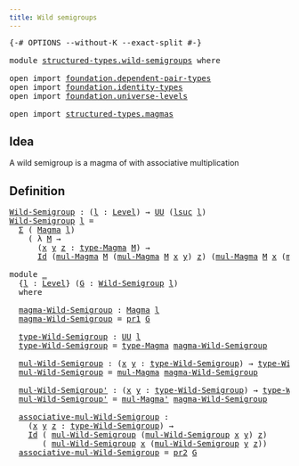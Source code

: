 ```yaml
---
title: Wild semigroups
---
```


<pre class="Agda"><a id="41" class="Symbol">{-#</a> <a id="45" class="Keyword">OPTIONS</a> <a id="53" class="Pragma">--without-K</a> <a id="65" class="Pragma">--exact-split</a> <a id="79" class="Symbol">#-}</a>

<a id="84" class="Keyword">module</a> <a id="91" href="structured-types.wild-semigroups.html" class="Module">structured-types.wild-semigroups</a> <a id="124" class="Keyword">where</a>

<a id="131" class="Keyword">open</a> <a id="136" class="Keyword">import</a> <a id="143" href="foundation.dependent-pair-types.html" class="Module">foundation.dependent-pair-types</a>
<a id="175" class="Keyword">open</a> <a id="180" class="Keyword">import</a> <a id="187" href="foundation.identity-types.html" class="Module">foundation.identity-types</a>
<a id="213" class="Keyword">open</a> <a id="218" class="Keyword">import</a> <a id="225" href="foundation.universe-levels.html" class="Module">foundation.universe-levels</a>

<a id="253" class="Keyword">open</a> <a id="258" class="Keyword">import</a> <a id="265" href="structured-types.magmas.html" class="Module">structured-types.magmas</a>
</pre>
## Idea

A wild semigroup is a magma of with associative multiplication

## Definition

<pre class="Agda"><a id="Wild-Semigroup"></a><a id="390" href="structured-types.wild-semigroups.html#390" class="Function">Wild-Semigroup</a> <a id="405" class="Symbol">:</a> <a id="407" class="Symbol">(</a><a id="408" href="structured-types.wild-semigroups.html#408" class="Bound">l</a> <a id="410" class="Symbol">:</a> <a id="412" href="Agda.Primitive.html#597" class="Postulate">Level</a><a id="417" class="Symbol">)</a> <a id="419" class="Symbol">→</a> <a id="421" href="foundation-core.universe-levels.html#222" class="Primitive">UU</a> <a id="424" class="Symbol">(</a><a id="425" href="Agda.Primitive.html#780" class="Primitive">lsuc</a> <a id="430" href="structured-types.wild-semigroups.html#408" class="Bound">l</a><a id="431" class="Symbol">)</a>
<a id="433" href="structured-types.wild-semigroups.html#390" class="Function">Wild-Semigroup</a> <a id="448" href="structured-types.wild-semigroups.html#448" class="Bound">l</a> <a id="450" class="Symbol">=</a>
  <a id="454" href="foundation-core.dependent-pair-types.html#502" class="Record">Σ</a> <a id="456" class="Symbol">(</a> <a id="458" href="structured-types.magmas.html#810" class="Function">Magma</a> <a id="464" href="structured-types.wild-semigroups.html#448" class="Bound">l</a><a id="465" class="Symbol">)</a>
    <a id="471" class="Symbol">(</a> <a id="473" class="Symbol">λ</a> <a id="475" href="structured-types.wild-semigroups.html#475" class="Bound">M</a> <a id="477" class="Symbol">→</a>
      <a id="485" class="Symbol">(</a><a id="486" href="structured-types.wild-semigroups.html#486" class="Bound">x</a> <a id="488" href="structured-types.wild-semigroups.html#488" class="Bound">y</a> <a id="490" href="structured-types.wild-semigroups.html#490" class="Bound">z</a> <a id="492" class="Symbol">:</a> <a id="494" href="structured-types.magmas.html#932" class="Function">type-Magma</a> <a id="505" href="structured-types.wild-semigroups.html#475" class="Bound">M</a><a id="506" class="Symbol">)</a> <a id="508" class="Symbol">→</a>
      <a id="516" href="foundation-core.identity-types.html#641" class="Datatype">Id</a> <a id="519" class="Symbol">(</a><a id="520" href="structured-types.magmas.html#976" class="Function">mul-Magma</a> <a id="530" href="structured-types.wild-semigroups.html#475" class="Bound">M</a> <a id="532" class="Symbol">(</a><a id="533" href="structured-types.magmas.html#976" class="Function">mul-Magma</a> <a id="543" href="structured-types.wild-semigroups.html#475" class="Bound">M</a> <a id="545" href="structured-types.wild-semigroups.html#486" class="Bound">x</a> <a id="547" href="structured-types.wild-semigroups.html#488" class="Bound">y</a><a id="548" class="Symbol">)</a> <a id="550" href="structured-types.wild-semigroups.html#490" class="Bound">z</a><a id="551" class="Symbol">)</a> <a id="553" class="Symbol">(</a><a id="554" href="structured-types.magmas.html#976" class="Function">mul-Magma</a> <a id="564" href="structured-types.wild-semigroups.html#475" class="Bound">M</a> <a id="566" href="structured-types.wild-semigroups.html#486" class="Bound">x</a> <a id="568" class="Symbol">(</a><a id="569" href="structured-types.magmas.html#976" class="Function">mul-Magma</a> <a id="579" href="structured-types.wild-semigroups.html#475" class="Bound">M</a> <a id="581" href="structured-types.wild-semigroups.html#488" class="Bound">y</a> <a id="583" href="structured-types.wild-semigroups.html#490" class="Bound">z</a><a id="584" class="Symbol">)))</a>

<a id="589" class="Keyword">module</a> <a id="596" href="structured-types.wild-semigroups.html#596" class="Module">_</a>
  <a id="600" class="Symbol">{</a><a id="601" href="structured-types.wild-semigroups.html#601" class="Bound">l</a> <a id="603" class="Symbol">:</a> <a id="605" href="Agda.Primitive.html#597" class="Postulate">Level</a><a id="610" class="Symbol">}</a> <a id="612" class="Symbol">(</a><a id="613" href="structured-types.wild-semigroups.html#613" class="Bound">G</a> <a id="615" class="Symbol">:</a> <a id="617" href="structured-types.wild-semigroups.html#390" class="Function">Wild-Semigroup</a> <a id="632" href="structured-types.wild-semigroups.html#601" class="Bound">l</a><a id="633" class="Symbol">)</a>
  <a id="637" class="Keyword">where</a>

  <a id="646" href="structured-types.wild-semigroups.html#646" class="Function">magma-Wild-Semigroup</a> <a id="667" class="Symbol">:</a> <a id="669" href="structured-types.magmas.html#810" class="Function">Magma</a> <a id="675" href="structured-types.wild-semigroups.html#601" class="Bound">l</a>
  <a id="679" href="structured-types.wild-semigroups.html#646" class="Function">magma-Wild-Semigroup</a> <a id="700" class="Symbol">=</a> <a id="702" href="foundation-core.dependent-pair-types.html#592" class="Field">pr1</a> <a id="706" href="structured-types.wild-semigroups.html#613" class="Bound">G</a>

  <a id="711" href="structured-types.wild-semigroups.html#711" class="Function">type-Wild-Semigroup</a> <a id="731" class="Symbol">:</a> <a id="733" href="foundation-core.universe-levels.html#222" class="Primitive">UU</a> <a id="736" href="structured-types.wild-semigroups.html#601" class="Bound">l</a>
  <a id="740" href="structured-types.wild-semigroups.html#711" class="Function">type-Wild-Semigroup</a> <a id="760" class="Symbol">=</a> <a id="762" href="structured-types.magmas.html#932" class="Function">type-Magma</a> <a id="773" href="structured-types.wild-semigroups.html#646" class="Function">magma-Wild-Semigroup</a>

  <a id="797" href="structured-types.wild-semigroups.html#797" class="Function">mul-Wild-Semigroup</a> <a id="816" class="Symbol">:</a> <a id="818" class="Symbol">(</a><a id="819" href="structured-types.wild-semigroups.html#819" class="Bound">x</a> <a id="821" href="structured-types.wild-semigroups.html#821" class="Bound">y</a> <a id="823" class="Symbol">:</a> <a id="825" href="structured-types.wild-semigroups.html#711" class="Function">type-Wild-Semigroup</a><a id="844" class="Symbol">)</a> <a id="846" class="Symbol">→</a> <a id="848" href="structured-types.wild-semigroups.html#711" class="Function">type-Wild-Semigroup</a>
  <a id="870" href="structured-types.wild-semigroups.html#797" class="Function">mul-Wild-Semigroup</a> <a id="889" class="Symbol">=</a> <a id="891" href="structured-types.magmas.html#976" class="Function">mul-Magma</a> <a id="901" href="structured-types.wild-semigroups.html#646" class="Function">magma-Wild-Semigroup</a>

  <a id="925" href="structured-types.wild-semigroups.html#925" class="Function">mul-Wild-Semigroup&#39;</a> <a id="945" class="Symbol">:</a> <a id="947" class="Symbol">(</a><a id="948" href="structured-types.wild-semigroups.html#948" class="Bound">x</a> <a id="950" href="structured-types.wild-semigroups.html#950" class="Bound">y</a> <a id="952" class="Symbol">:</a> <a id="954" href="structured-types.wild-semigroups.html#711" class="Function">type-Wild-Semigroup</a><a id="973" class="Symbol">)</a> <a id="975" class="Symbol">→</a> <a id="977" href="structured-types.wild-semigroups.html#711" class="Function">type-Wild-Semigroup</a>
  <a id="999" href="structured-types.wild-semigroups.html#925" class="Function">mul-Wild-Semigroup&#39;</a> <a id="1019" class="Symbol">=</a> <a id="1021" href="structured-types.magmas.html#1050" class="Function">mul-Magma&#39;</a> <a id="1032" href="structured-types.wild-semigroups.html#646" class="Function">magma-Wild-Semigroup</a>

  <a id="1056" href="structured-types.wild-semigroups.html#1056" class="Function">associative-mul-Wild-Semigroup</a> <a id="1087" class="Symbol">:</a>
    <a id="1093" class="Symbol">(</a><a id="1094" href="structured-types.wild-semigroups.html#1094" class="Bound">x</a> <a id="1096" href="structured-types.wild-semigroups.html#1096" class="Bound">y</a> <a id="1098" href="structured-types.wild-semigroups.html#1098" class="Bound">z</a> <a id="1100" class="Symbol">:</a> <a id="1102" href="structured-types.wild-semigroups.html#711" class="Function">type-Wild-Semigroup</a><a id="1121" class="Symbol">)</a> <a id="1123" class="Symbol">→</a>
    <a id="1129" href="foundation-core.identity-types.html#641" class="Datatype">Id</a> <a id="1132" class="Symbol">(</a> <a id="1134" href="structured-types.wild-semigroups.html#797" class="Function">mul-Wild-Semigroup</a> <a id="1153" class="Symbol">(</a><a id="1154" href="structured-types.wild-semigroups.html#797" class="Function">mul-Wild-Semigroup</a> <a id="1173" href="structured-types.wild-semigroups.html#1094" class="Bound">x</a> <a id="1175" href="structured-types.wild-semigroups.html#1096" class="Bound">y</a><a id="1176" class="Symbol">)</a> <a id="1178" href="structured-types.wild-semigroups.html#1098" class="Bound">z</a><a id="1179" class="Symbol">)</a>
       <a id="1188" class="Symbol">(</a> <a id="1190" href="structured-types.wild-semigroups.html#797" class="Function">mul-Wild-Semigroup</a> <a id="1209" href="structured-types.wild-semigroups.html#1094" class="Bound">x</a> <a id="1211" class="Symbol">(</a><a id="1212" href="structured-types.wild-semigroups.html#797" class="Function">mul-Wild-Semigroup</a> <a id="1231" href="structured-types.wild-semigroups.html#1096" class="Bound">y</a> <a id="1233" href="structured-types.wild-semigroups.html#1098" class="Bound">z</a><a id="1234" class="Symbol">))</a>
  <a id="1239" href="structured-types.wild-semigroups.html#1056" class="Function">associative-mul-Wild-Semigroup</a> <a id="1270" class="Symbol">=</a> <a id="1272" href="foundation-core.dependent-pair-types.html#604" class="Field">pr2</a> <a id="1276" href="structured-types.wild-semigroups.html#613" class="Bound">G</a>
</pre>